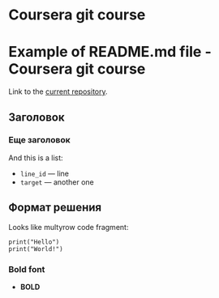 # Coursera git course
Example of README.md file - Coursera git course
==========================================

Link to the  [current repository](https://github.com/veegaaa/Coursera-Git/).

## Заголовок
### Еще заголовок 
And this is a list:

- `line_id` — line
- `target` — another one

## Формат решения

Looks like multyrow code fragment:

```
print("Hello")
print("World!")
```


### Bold font 
  - **BOLD** 
 
